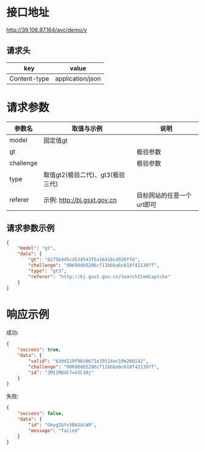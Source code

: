

# 接口地址

http://39.106.87.164/avc/demo/v

## 请求头

| key          | value            |
| ------------ | ---------------- |
| Content-type | application/json |



# 请求参数

| 参数名    | 取值与示例                       | 说明                      |
| --------- | -------------------------------- | ------------------------- |
| model     | 固定值gt                         |                           |
| gt        |                                  | 极验参数                  |
| challenge |                                  | 极验参数                  |
| type      | 取值gt2(极验二代)、gt3(极验三代) |                           |
| referer   | 示例: http://bj.gsxt.gov.cn      | 目标网站的任意一个url即可 |



## 请求参数示例

```json
{
	"model": "gt",
	"data": {
		"gt": "62756445cd524543f5a16418cd920ffd",
		"challenge": "90690db5206cf11bbbabc618f421307f",
		"type": "gt3",
		"referer": "http://bj.gsxt.gov.cn/SearchItemCaptcha"
	}
}
```

# 响应示例

成功:

```json
{
    "success": true,
    "data": {
        "valid": "63dd219f9b38671e19514ac19e266542",
        "challenge": "90690db5206cf11bbbabc618f421307f",
        "id": "2MIIMDdC7vk5C10j"
    }
}
```

失败:

```json
{
    "success": false,
    "data": {
        "id": "Gmyg2bYv5BkUaLW9",
        "message": "failed"
    }
}
```

